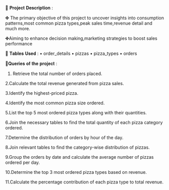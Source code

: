 📝 𝐏𝐫𝐨𝐣𝐞𝐜𝐭 𝐃𝐞𝐬𝐜𝐫𝐢𝐩𝐭𝐢𝐨𝐧 :

✤ The primary objective of this project to uncover insights into consumption patterns,most common pizza types,peak sales time,revenue detail and much more.

✤Aiming to enhance decision making,marketing strategies to boost sales performance

📍 𝐓𝐚𝐛𝐥𝐞𝐬 𝐔𝐬𝐞𝐝 :
• order_details
• pizzas
• pizza_types
• orders

🔎𝐐𝐮𝐞𝐫𝐢𝐞𝐬 𝐨𝐟 𝐭𝐡𝐞 𝐩𝐫𝐨𝐣𝐞𝐜𝐭 :

1. Retrieve the total number of orders placed.

2.Calculate the total revenue generated from pizza sales.

3.Identify the highest-priced pizza.

4.Identify the most common pizza size ordered.

5.List the top 5 most ordered pizza types along with their quantities.

6.Join the necessary tables to find the total quantity of each pizza category ordered.

7.Determine the distribution of orders by hour of the day.

8.Join relevant tables to find the category-wise distribution of pizzas.

9.Group the orders by date and calculate the average number of pizzas ordered per day.

10.Determine the top 3 most ordered pizza types based on revenue.

11.Calculate the percentage contribution of each pizza type to total revenue.
